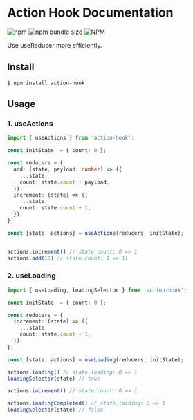 # Action Hook Documentation

![npm](https://img.shields.io/npm/v/action-hook)
![npm bundle size](https://img.shields.io/bundlephobia/min/action-hook)
![NPM](https://img.shields.io/npm/l/action-hook)

Use useReducer more efficiently.

## Install

```shell
$ npm install action-hook
```

## Usage

### 1. useActions

```typescript
import { useActions } from 'action-hook';

const initState  = { count: 0 };

const reducers = {
  add: (state, payload: number) => ({
    ...state,
    count: state.count + payload,
  }),
  increment: (state) => ({
    ...state,
    count: state.count + 1,
  }),
};

const [state, actions] = useActions(reducers, initState);


actions.increment() // state.count: 0 => 1
actions.add(10) // state.count: 1 => 11

```

### 2. useLoading

```typescript
import { useLoading, loadingSelector } from 'action-hook';

const initState  = { count: 0 };

const reducers = {
  increment: (state) => ({
    ...state,
    count: state.count + 1,
  }),
};

const [state, actions] = useLoading(reducers, initState);

actions.loading() // state.loading: 0 => 1
loadingSelector(state) // true

actions.increment() // state.count: 0 => 1

actions.loadingCompleted() // state.loading: 0 => 1
loadingSelector(state) // false

```
